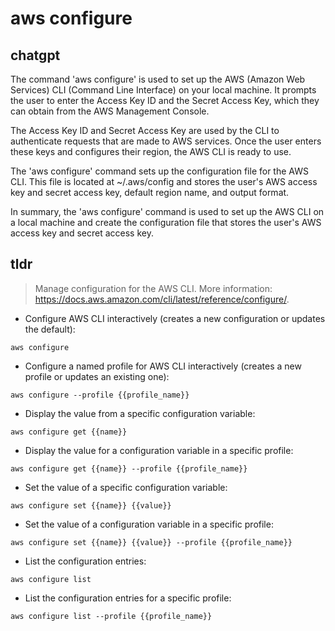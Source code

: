 # aws configure 
## chatgpt 
The command 'aws configure' is used to set up the AWS (Amazon Web Services) CLI (Command Line Interface) on your local machine. It prompts the user to enter the Access Key ID and the Secret Access Key, which they can obtain from the AWS Management Console. 

The Access Key ID and Secret Access Key are used by the CLI to authenticate requests that are made to AWS services. Once the user enters these keys and configures their region, the AWS CLI is ready to use. 

The 'aws configure' command sets up the configuration file for the AWS CLI. This file is located at ~/.aws/config and stores the user's AWS access key and secret access key, default region name, and output format. 

In summary, the 'aws configure' command is used to set up the AWS CLI on a local machine and create the configuration file that stores the user's AWS access key and secret access key. 

## tldr 
 
> Manage configuration for the AWS CLI.
> More information: <https://docs.aws.amazon.com/cli/latest/reference/configure/>.

- Configure AWS CLI interactively (creates a new configuration or updates the default):

`aws configure`

- Configure a named profile for AWS CLI interactively (creates a new profile or updates an existing one):

`aws configure --profile {{profile_name}}`

- Display the value from a specific configuration variable:

`aws configure get {{name}}`

- Display the value for a configuration variable in a specific profile:

`aws configure get {{name}} --profile {{profile_name}}`

- Set the value of a specific configuration variable:

`aws configure set {{name}} {{value}}`

- Set the value of a configuration variable in a specific profile:

`aws configure set {{name}} {{value}} --profile {{profile_name}}`

- List the configuration entries:

`aws configure list`

- List the configuration entries for a specific profile:

`aws configure list --profile {{profile_name}}`
